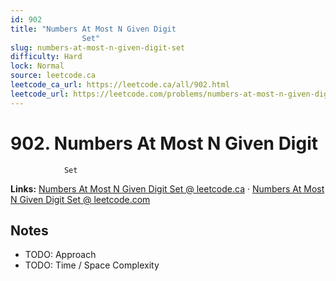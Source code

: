 ```yaml
--- 
id: 902
title: "Numbers At Most N Given Digit
                Set"
slug: numbers-at-most-n-given-digit-set
difficulty: Hard
lock: Normal
source: leetcode.ca
leetcode_ca_url: https://leetcode.ca/all/902.html
leetcode_url: https://leetcode.com/problems/numbers-at-most-n-given-digit-set/
---
```


# 902. Numbers At Most N Given Digit
                Set

**Links:** [Numbers At Most N Given Digit
                Set @ leetcode.ca](https://leetcode.ca/all/902.html) · [Numbers At Most N Given Digit
                Set @ leetcode.com](https://leetcode.com/problems/numbers-at-most-n-given-digit-set/)

## Notes
- TODO: Approach
- TODO: Time / Space Complexity
